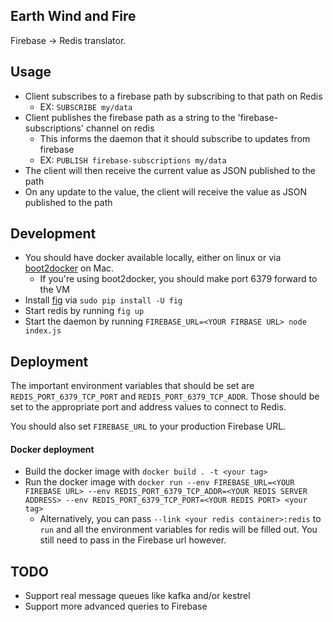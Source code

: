 Earth Wind and Fire
-------------------

Firebase -> Redis translator.

## Usage

- Client subscribes to a firebase path by subscribing to that path on Redis
  - EX: `SUBSCRIBE my/data`
- Client publishes the firebase path as a string to the 'firebase-subscriptions' channel on redis
  - This informs the daemon that it should subscribe to updates from firebase
  - EX: `PUBLISH firebase-subscriptions my/data`
- The client will then receive the current value as JSON published to the path
- On any update to the value, the client will receive the value as JSON published to the path

## Development

- You should have docker available locally, either on linux or via [boot2docker](http://boot2docker.io/) on Mac.
  - If you're using boot2docker, you should make port 6379 forward to the VM
- Install [fig](http://www.fig.sh/) via `sudo pip install -U fig`
- Start redis by running `fig up`
- Start the daemon by running `FIREBASE_URL=<YOUR FIRBASE URL> node index.js`

## Deployment

The important environment variables that should be set are `REDIS_PORT_6379_TCP_PORT` and `REDIS_PORT_6379_TCP_ADDR`. Those should be set to the appropriate port and address values to connect to Redis.

You should also set `FIREBASE_URL` to your production Firebase URL.

#### Docker deployment

- Build the docker image with `docker build . -t <your tag>`
- Run the docker image with `docker run --env FIREBASE_URL=<YOUR FIREBASE URL> --env REDIS_PORT_6379_TCP_ADDR=<YOUR REDIS SERVER ADDRESS> --env REDIS_PORT_6379_TCP_PORT=<YOUR REDIS PORT> <your tag>`
  - Alternatively, you can pass `--link <your redis container>:redis` to `run` and all the environment variables for redis will be filled out. You still need to pass in the Firebase url however.

## TODO

 - Support real message queues like kafka and/or kestrel
 - Support more advanced queries to Firebase
